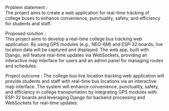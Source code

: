 Problem statement :  
The project aims to create a web application for real-time tracking of college buses to enhance convenience, punctuality, safety, and efficiency for students and staff.

Proposed solution :           
 This project aims to develop a real-time college bus tracking web application. By using GPS modules (e.g., NEO-6M) and ESP-32 boards, live location data will be captured and displayed. The web app, built with Django, will feature real-time updates via WebSockets, providing an interactive map interface for users and an admin panel for managing routes and schedules.

Project outcome :
The college bus live location tracking web application will provide students and staff with real-time bus locations via an interactive map interface. The system will enhance convenience, punctuality, safety, and efficiency in college transportation by integrating GPS modules with ESP-32 boards and leveraging Django for backend processing and WebSockets for real-time updates.

